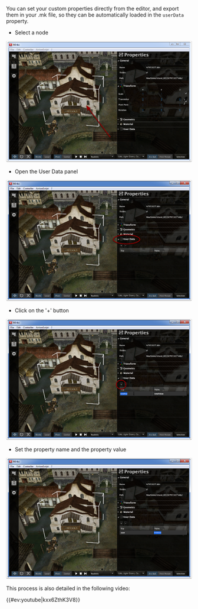 You can set your custom properties directly from the editor, and export them in your .mk file, so they can be automatically loaded in the `userData` property.

-   Select a node

![](images/User_Data_-_Select_a_node.png "images/User_Data_-_Select_a_node.png")

-   Open the User Data panel

![](images/User_Data_-_Open_the_User_Data_panel.png "images/User_Data_-_Open_the_User_Data_panel.png")

-   Click on the '+' button

![](images/User_Data_-_Add_property.png "images/User_Data_-_Add_property.png")

-   Set the property name and the property value

![](images/User_Data_-_Set_the_property_name_and_value.png "images/User_Data_-_Set_the_property_name_and_value.png")

This process is also detailed in the following video:

{{#ev:youtube|kxx6ZthK3V8}}

